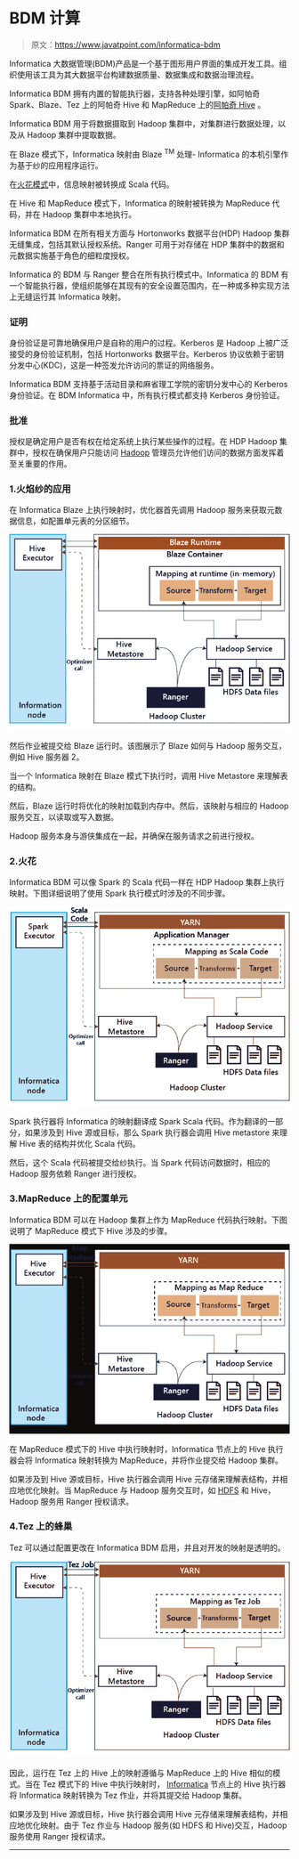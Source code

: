 # BDM 计算

> 原文：<https://www.javatpoint.com/informatica-bdm>

Informatica 大数据管理(BDM)产品是一个基于图形用户界面的集成开发工具。组织使用该工具为其大数据平台构建数据质量、数据集成和数据治理流程。

Informatica BDM 拥有内置的智能执行器，支持各种处理引擎，如阿帕奇 Spark、Blaze、Tez 上的阿帕奇 Hive 和 MapReduce 上的[阿帕奇 Hive](https://www.javatpoint.com/hive) 。

Informatica BDM 用于将数据摄取到 Hadoop 集群中，对集群进行数据处理，以及从 Hadoop 集群中提取数据。

在 Blaze 模式下，Informatica 映射由 Blaze <sup>TM</sup> 处理- Informatica 的本机引擎作为基于纱的应用程序运行。

在[火花模式](https://www.javatpoint.com/apache-spark-tutorial)中，信息映射被转换成 Scala 代码。

在 Hive 和 MapReduce 模式下，Informatica 的映射被转换为 MapReduce 代码，并在 Hadoop 集群中本地执行。

Informatica BDM 在所有相关方面与 Hortonworks 数据平台(HDP) Hadoop 集群无缝集成，包括其默认授权系统。Ranger 可用于对存储在 HDP 集群中的数据和元数据实施基于角色的细粒度授权。

Informatica 的 BDM 与 Ranger 整合在所有执行模式中。Informatica 的 BDM 有一个智能执行器，使组织能够在其现有的安全设置范围内，在一种或多种实现方法上无缝运行其 Informatica 映射。

### 证明

身份验证是可靠地确保用户是自称的用户的过程。Kerberos 是 Hadoop 上被广泛接受的身份验证机制，包括 Hortonworks 数据平台。Kerberos 协议依赖于密钥分发中心(KDC)，这是一种签发允许访问的票证的网络服务。

Informatica BDM 支持基于活动目录和麻省理工学院的密钥分发中心的 Kerberos 身份验证。在 BDM Informatica 中，所有执行模式都支持 Kerberos 身份验证。

### 批准

授权是确定用户是否有权在给定系统上执行某些操作的过程。在 HDP Hadoop 集群中，授权在确保用户只能访问 [Hadoop](https://www.javatpoint.com/hadoop-tutorial) 管理员允许他们访问的数据方面发挥着至关重要的作用。

### 1.火焰纱的应用

在 Informatica Blaze 上执行映射时，优化器首先调用 Hadoop 服务来获取元数据信息，如配置单元表的分区细节。

![Informatica BDM](img/41226bd4dce4543d4328a4a832f0143c.png)

然后作业被提交给 Blaze 运行时。该图展示了 Blaze 如何与 Hadoop 服务交互，例如 Hive 服务器 2。

当一个 Informatica 映射在 Blaze 模式下执行时，调用 Hive Metastore 来理解表的结构。

然后，Blaze 运行时将优化的映射加载到内存中。然后，该映射与相应的 Hadoop 服务交互，以读取或写入数据。

Hadoop 服务本身与游侠集成在一起，并确保在服务请求之前进行授权。

### 2.火花

Informatica BDM 可以像 Spark 的 Scala 代码一样在 HDP Hadoop 集群上执行映射。下图详细说明了使用 Spark 执行模式时涉及的不同步骤。

![Informatica BDM](img/16941fbfaff15504b8eac6a259618a0b.png)

Spark 执行器将 Informatica 的映射翻译成 Spark Scala 代码。作为翻译的一部分，如果涉及到 Hive 源或目标，那么 Spark 执行器会调用 Hive metastore 来理解 Hive 表的结构并优化 Scala 代码。

然后，这个 Scala 代码被提交给纱执行。当 Spark 代码访问数据时，相应的 Hadoop 服务依赖 Ranger 进行授权。

### 3.MapReduce 上的配置单元

Informatica BDM 可以在 Hadoop 集群上作为 MapReduce 代码执行映射。下图说明了 MapReduce 模式下 Hive 涉及的步骤。

![Informatica BDM](img/5d58db893130f12a832b142f0e447b62.png)

在 MapReduce 模式下的 Hive 中执行映射时，Informatica 节点上的 Hive 执行器会将 Informatica 映射转换为 MapReduce，并将作业提交给 Hadoop 集群。

如果涉及到 Hive 源或目标，Hive 执行器会调用 Hive 元存储来理解表结构，并相应地优化映射。当 MapReduce 与 Hadoop 服务交互时，如 [HDFS](https://www.javatpoint.com/hdfs) 和 Hive，Hadoop 服务用 Ranger 授权请求。

### 4.Tez 上的蜂巢

Tez 可以通过配置更改在 Informatica BDM 启用，并且对开发的映射是透明的。

![Informatica BDM](img/829fa55fbb82bafb70014324321378ed.png)

因此，运行在 Tez 上的 Hive 上的映射遵循与 MapReduce 上的 Hive 相似的模式。当在 Tez 模式下的 Hive 中执行映射时， [Informatica](https://www.javatpoint.com/informatica) 节点上的 Hive 执行器将 Informatica 映射转换为 Tez 作业，并将其提交给 Hadoop 集群。

如果涉及到 Hive 源或目标，Hive 执行器会调用 Hive 元存储来理解表结构，并相应地优化映射。由于 Tez 作业与 Hadoop 服务(如 HDFS 和 Hive)交互，Hadoop 服务使用 Ranger 授权请求。

* * *